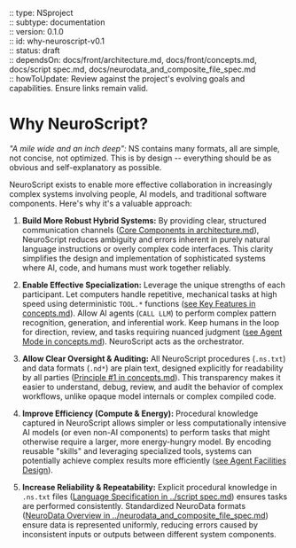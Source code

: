 :: type: NSproject  
:: subtype: documentation  
:: version: 0.1.0  
:: id: why-neuroscript-v0.1  
:: status: draft  
:: dependsOn: docs/front/architecture.md, docs/front/concepts.md, docs/script spec.md, docs/neurodata_and_composite_file_spec.md  
:: howToUpdate: Review against the project's evolving goals and capabilities. Ensure links remain valid.  

# Why NeuroScript?

*"A mile wide and an inch deep":* NS contains many formats, all are simple, not concise, not optimized. This is by design -- everything should be as obvious and self-explanatory as possible.

NeuroScript exists to enable more effective collaboration in increasingly complex systems involving people, AI models, and traditional software components. Here's why it's a valuable approach:

1.  **Build More Robust Hybrid Systems:** By providing clear, structured communication channels ([Core Components in architecture.md](architecture.md)), NeuroScript reduces ambiguity and errors inherent in purely natural language instructions or overly complex code interfaces. This clarity simplifies the design and implementation of sophisticated systems where AI, code, and humans must work together reliably.

2.  **Enable Effective Specialization:** Leverage the unique strengths of each participant. Let computers handle repetitive, mechanical tasks at high speed using deterministic `TOOL.*` functions ([see Key Features in concepts.md](concepts.md#key-features)). Allow AI agents (`CALL LLM`) to perform complex pattern recognition, generation, and inferential work. Keep humans in the loop for direction, review, and tasks requiring nuanced judgment ([see Agent Mode in concepts.md](concepts.md#key-features)). NeuroScript acts as the orchestrator.

3.  **Allow Clear Oversight & Auditing:** All NeuroScript procedures (`.ns.txt`) and data formats (`.nd*`) are plain text, designed explicitly for readability by all parties ([Principle #1 in concepts.md](concepts.md#principles)). This transparency makes it easier to understand, debug, review, and audit the behavior of complex workflows, unlike opaque model internals or complex compiled code.

4.  **Improve Efficiency (Compute & Energy):** Procedural knowledge captured in NeuroScript allows simpler or less computationally intensive AI models (or even non-AI components) to perform tasks that might otherwise require a larger, more energy-hungry model. By encoding reusable "skills" and leveraging specialized tools, systems can potentially achieve complex results more efficiently ([see Agent Facilities Design](..//llm_agent_facilities.md)).

5.  **Increase Reliability & Repeatability:** Explicit procedural knowledge in `.ns.txt` files ([Language Specification in ../script spec.md](../script%20spec.md)) ensures tasks are performed consistently. Standardized NeuroData formats ([NeuroData Overview in ../neurodata_and_composite_file_spec.md](../neurodata_and_composite_file_spec.md)) ensure data is represented uniformly, reducing errors caused by inconsistent inputs or outputs between different system components.

